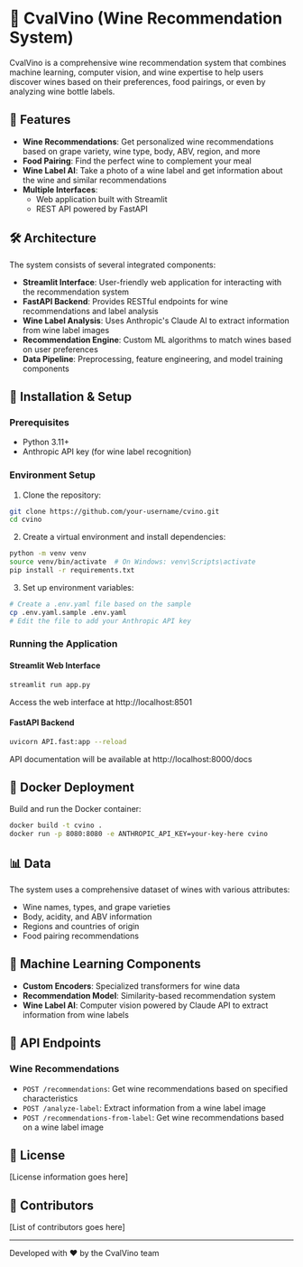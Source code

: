 # 🍷 CvalVino (Wine Recommendation System)

CvalVino is a comprehensive wine recommendation system that combines machine learning, computer vision, and wine expertise to help users discover wines based on their preferences, food pairings, or even by analyzing wine bottle labels.

## 🚀 Features

- **Wine Recommendations**: Get personalized wine recommendations based on grape variety, wine type, body, ABV, region, and more
- **Food Pairing**: Find the perfect wine to complement your meal
- **Wine Label AI**: Take a photo of a wine label and get information about the wine and similar recommendations
- **Multiple Interfaces**:
  - Web application built with Streamlit
  - REST API powered by FastAPI

## 🛠️ Architecture

The system consists of several integrated components:

- **Streamlit Interface**: User-friendly web application for interacting with the recommendation system
- **FastAPI Backend**: Provides RESTful endpoints for wine recommendations and label analysis
- **Wine Label Analysis**: Uses Anthropic's Claude AI to extract information from wine label images
- **Recommendation Engine**: Custom ML algorithms to match wines based on user preferences
- **Data Pipeline**: Preprocessing, feature engineering, and model training components

## 🔧 Installation & Setup

### Prerequisites

- Python 3.11+
- Anthropic API key (for wine label recognition)

### Environment Setup

1. Clone the repository:
```bash
git clone https://github.com/your-username/cvino.git
cd cvino
```

2. Create a virtual environment and install dependencies:
```bash
python -m venv venv
source venv/bin/activate  # On Windows: venv\Scripts\activate
pip install -r requirements.txt
```

3. Set up environment variables:
```bash
# Create a .env.yaml file based on the sample
cp .env.yaml.sample .env.yaml
# Edit the file to add your Anthropic API key
```

### Running the Application

#### Streamlit Web Interface

```bash
streamlit run app.py
```

Access the web interface at http://localhost:8501

#### FastAPI Backend

```bash
uvicorn API.fast:app --reload
```

API documentation will be available at http://localhost:8000/docs

## 🐳 Docker Deployment

Build and run the Docker container:

```bash
docker build -t cvino .
docker run -p 8080:8080 -e ANTHROPIC_API_KEY=your-key-here cvino
```

## 📊 Data

The system uses a comprehensive dataset of wines with various attributes:
- Wine names, types, and grape varieties
- Body, acidity, and ABV information
- Regions and countries of origin
- Food pairing recommendations

## 🧠 Machine Learning Components

- **Custom Encoders**: Specialized transformers for wine data
- **Recommendation Model**: Similarity-based recommendation system
- **Wine Label AI**: Computer vision powered by Claude API to extract information from wine labels

## 🔄 API Endpoints

### Wine Recommendations

- `POST /recommendations`: Get wine recommendations based on specified characteristics
- `POST /analyze-label`: Extract information from a wine label image
- `POST /recommendations-from-label`: Get wine recommendations based on a wine label image

## 📝 License

[License information goes here]

## 👥 Contributors

[List of contributors goes here]

---

Developed with ❤️ by the CvalVino team

